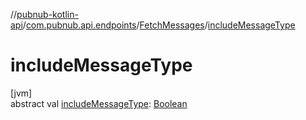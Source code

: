 //[pubnub-kotlin-api](../../../index.md)/[com.pubnub.api.endpoints](../index.md)/[FetchMessages](index.md)/[includeMessageType](include-message-type.md)

# includeMessageType

[jvm]\
abstract val [includeMessageType](include-message-type.md): [Boolean](https://kotlinlang.org/api/latest/jvm/stdlib/kotlin/-boolean/index.html)
